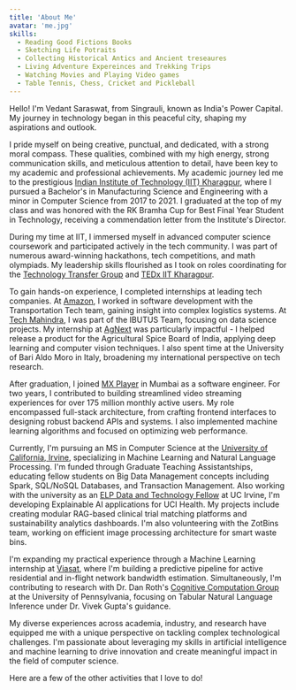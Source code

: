 ```yaml
---
title: 'About Me'
avatar: 'me.jpg'
skills:
  - Reading Good Fictions Books
  - Sketching Life Potraits
  - Collecting Historical Antics and Ancient treseaures
  - Living Adventure Expereinces and Trekking Trips
  - Watching Movies and Playing Video games 
  - Table Tennis, Chess, Cricket and Pickleball
---
```


Hello! I'm Vedant Saraswat, from Singrauli, known as India's Power Capital. My journey in technology began in this peaceful city, shaping my aspirations and outlook.

I pride myself on being creative, punctual, and dedicated, with a strong moral compass. These qualities, combined with my high energy, strong communication skills, and meticulous attention to detail, have been key to my academic and professional achievements. My academic journey led me to the prestigious [Indian Institute of Technology (IIT) Kharagpur](https://www.iitkgp.ac.in/), where I pursued a Bachelor's in Manufacturing Science and Engineering with a minor in Computer Science from 2017 to 2021. I graduated at the top of my class and was honored with the RK Bramha Cup for Best Final Year Student in Technology, receiving a commendation letter from the Institute's Director.

During my time at IIT, I immersed myself in advanced computer science coursework and participated actively in the tech community. I was part of numerous award-winning hackathons, tech competitions, and math olympiads. My leadership skills flourished as I took on roles coordinating for the [Technology Transfer Group](https://wiki.metakgp.org/w/Technology_Transfer_Group) and [TEDx IIT Kharagpur](http://tedxiitkharagpur.com/).

To gain hands-on experience, I completed internships at leading tech companies. At [Amazon](https://www.amazon.com/), I worked in software development with the Transportation Tech team, gaining insight into complex logistics systems. At [Tech Mahindra](https://www.techmahindra.com/), I was part of the IBUTUS Team, focusing on data science projects. My internship at [AgNext](https://agnext.com/) was particularly impactful - I helped release a product for the Agricultural Spice Board of India, applying deep learning and computer vision techniques. I also spent time at the University of Bari Aldo Moro in Italy, broadening my international perspective on tech research.

After graduation, I joined [MX Player](https://www.mxplayer.in/) in Mumbai as a software engineer. For two years, I contributed to building streamlined video streaming experiences for over 175 million monthly active users. My role encompassed full-stack architecture, from crafting frontend interfaces to designing robust backend APIs and systems. I also implemented machine learning algorithms and focused on optimizing web performance.

Currently, I'm pursuing an MS in Computer Science at the [University of California, Irvine](https://uci.edu/), specializing in Machine Learning and Natural Language Processing. I'm funded through Graduate Teaching Assistantships, educating fellow students on Big Data Management concepts including Spark, SQL/NoSQL Databases, and Transaction Management. Also working with the university as an [ELP Data and Technology Fellow](https://odit.uci.edu/initiatives/elp.php) at UC Irvine, I'm developing Explainable AI applications for UCI Health. My projects include creating modular RAG-based clinical trial matching platforms and sustainability analytics dashboards. I'm also volunteering with the ZotBins team, working on efficient image processing architecture for smart waste bins.

I'm expanding my practical experience through a Machine Learning internship at [Viasat](https://www.viasat.com/), where I'm building a predictive pipeline for active residential and in-flight network bandwidth estimation. Simultaneously, I'm contributing to research with Dr. Dan Roth's [Cognitive Computation Group](https://cogcomp.seas.upenn.edu/page/people/) at the University of Pennsylvania, focusing on Tabular Natural Language Inference under Dr. Vivek Gupta's guidance.

My diverse experiences across academia, industry, and research have equipped me with a unique perspective on tackling complex technological challenges. I'm passionate about leveraging my skills in artificial intelligence and machine learning to drive innovation and create meaningful impact in the field of computer science.

Here are a few of the other activities that I love to do!

